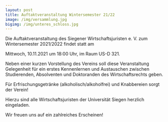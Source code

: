 ```yaml
---
layout: post
title: Auftaktveranstaltung Wintersemester 21/22
image: /img/versammlung.jpg
bigimg: /img/unteres_schloss.jpg
---
```

	



Die Auftaktveranstaltung des Siegener Wirtschaftsjuristen e. V. zum Wintersemester 2021/2022 findet statt am

Mittwoch, 10.11.2021 um 18:00 Uhr, im Raum US-D 321.

Neben einer kurzen Vorstellung des Vereins soll diese Veranstaltung Gelegenheit für ein erstes Kennenlernen und Austauschen 
zwischen Studierenden, Absolventen und Doktoranden des Wirtschaftsrechts geben.

Für Erfrischungsgetränke (alkoholisch/alkoholfrei) und Knabbereien sorgt der Verein!

Hierzu sind alle Wirtschaftsjuristen der Universität Siegen herzlich eingeladen.


Wir freuen uns auf ein zahlreiches Erscheinen! 


